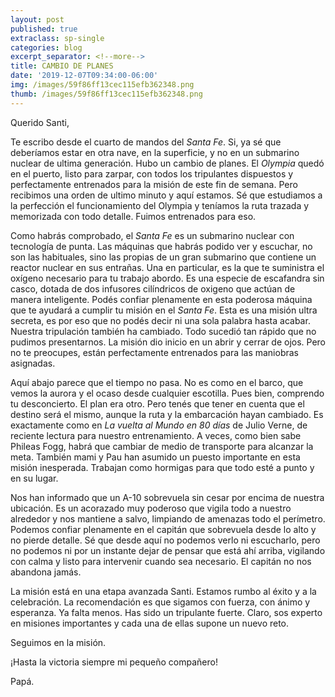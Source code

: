 ```yaml
---
layout: post
published: true
extraclass: sp-single
categories: blog
excerpt_separator: <!--more-->
title: CAMBIO DE PLANES
date: '2019-12-07T09:34:00-06:00'
img: /images/59f86ff13cec115efb362348.png
thumb: /images/59f86ff13cec115efb362348.png
---
```

Querido Santi, 

Te escribo desde el cuarto de mandos del _Santa Fe_. Si, ya sé que deberíamos estar en otra nave, en la superficie, y no en un submarino nuclear de ultima generación. Hubo un cambio de planes. El _Olympia_ quedó en el puerto, listo para zarpar, con todos los tripulantes dispuestos y perfectamente entrenados para la misión de este fin de semana. Pero recibimos una orden de ultimo minuto y aquí estamos. Sé que estudiamos a la perfección el funcionamiento del Olympia y teníamos la ruta trazada y memorizada con todo detalle. Fuimos entrenados para eso. 

<!--more-->

Como habrás comprobado, el _Santa Fe_ es un submarino nuclear con tecnología de punta. Las máquinas que habrás podido ver y escuchar, no son las habituales, sino las propias de un gran submarino que contiene un reactor nuclear en sus entrañas. Una en particular, es la que te suministra el oxígeno necesario para tu trabajo abordo. Es una especie de escafandra sin casco, dotada de dos infusores cilíndricos de oxigeno que actúan de manera inteligente. Podés confiar plenamente en esta poderosa máquina que te ayudará a cumplir tu misión en el _Santa Fe_. Esta es una misión ultra secreta, es por eso que no podés decir ni una sola palabra hasta acabar. Nuestra tripulación también ha cambiado. Todo sucedió tan rápido que no pudimos presentarnos. La misión dio inicio en un abrir y cerrar de ojos. Pero no te preocupes, están perfectamente entrenados para las maniobras asignadas. 

Aquí abajo parece que el tiempo no pasa. No es como en el barco, que vemos la aurora y el ocaso desde cualquier escotilla.  Pues bien, comprendo tu desconcierto. El plan era otro. Pero tenés que tener en cuenta que el destino será el mismo, aunque la ruta y la embarcación hayan cambiado. Es exactamente como en _La vuelta al Mundo en 80 días_ de Julio Verne, de reciente lectura para nuestro entrenamiento. A veces, como bien sabe Phileas Fogg, habrá que cambiar de medio de transporte para alcanzar la meta. También mami y Pau han asumido un puesto importante en esta misión inesperada. Trabajan como hormigas para que todo esté a punto y en su lugar. 

Nos han informado que un A-10 sobrevuela sin cesar por encima de nuestra ubicación. Es un acorazado muy poderoso que vigila todo a nuestro alrededor y nos mantiene a salvo, limpiando de amenazas todo el perímetro. Podemos confiar plenamente en el capitán que sobrevuela desde lo alto y no pierde detalle. Sé que desde aquí no podemos verlo ni escucharlo, pero no podemos ni por un instante dejar de pensar que está ahí arriba, vigilando con calma y listo para intervenir cuando sea necesario. El capitán no nos abandona jamás. 

La misión está en una etapa avanzada Santi. Estamos rumbo al éxito y a la celebración. La recomendación es que sigamos con fuerza, con ánimo y esperanza. Ya falta menos. Has sido un tripulante fuerte. Claro, sos experto en misiones importantes y cada una de ellas supone un nuevo reto. 

Seguimos en la misión. 

¡Hasta la victoria siempre mi pequeño compañero!

Papá.

